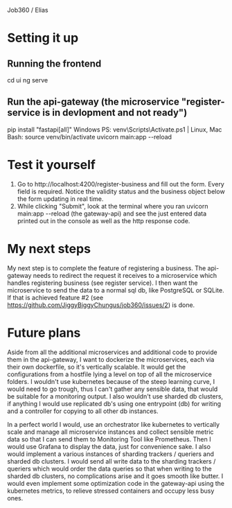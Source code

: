 Job360 / Elias

# Setting it up
## Running the frontend
cd ui
ng serve

## Run the api-gateway (the microservice "register-service is in devlopment and not ready")
pip install "fastapi[all]"
Windows PS: venv\Scripts\Activate.ps1 | Linux, Mac Bash: source venv/bin/activate
uvicorn main:app --reload

# Test it yourself
1. Go to http://localhost:4200/register-business and fill out the form. Every field is required. Notice the validity status and the business object below the form updating in real time.
2. While clicking "Submit", look at the terminal where you ran uvicorn main:app --reload (the gateway-api) and see the just entered data printed out in the console as well as the http response code.

# My next steps
My next step is to complete the feature of registering a business. The api-gateway needs to redirect the request it receives to a microservice which handles registering business (see register service).
I then want the microservice to send the data to a normal sql db, like PostgreSQL or SQLite. If that is achieved feature #2 (see https://github.com/JiggyBiggyChungus/job360/issues/2) is done.

# Future plans
Aside from all the additional microservices and additional code to provide them in the api-gateway, I want to dockerize the microservices, each via their own dockerfile, so it's vertically scalable.
It would get the configurations from a hostfile lying a level on top of all the microservice folders. I wouldn't use kubernetes because of the steep learning curve, I would need to go trough, thus I can't gather any sensible data, that would be suitable for a monitoring output.
I also wouldn't use sharded db clusters, if anything I would use replicated db's using one entrypoint (db) for writing and a controller for copying to all other db instances.

In a perfect world I would, use an orchestrator like kubernetes to vertically scale and manage all microservice instances and collect sensible metric data so that I can send them to Monitoring Tool like Prometheus. Then I would use Grafana to display the data, just for convenience sake.
I also would implement a various instances of sharding trackers / queriers and sharded db clusters. I would send all write data to the sharding trackers / queriers which would order the data queries so that when writing to the sharded db clusters, no complications arise and it goes smooth like butter.
I would even implement some optimization code in the gateway-api using the kubernetes metrics, to relieve stressed containers and occupy less busy ones.